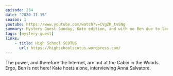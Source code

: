 ```yaml
---
episode: 234
date: "2020-11-15"
season: 1
youtube: https://www.youtube.com/watch?v=CVgZK_tvSNg
summary: Mystery Guest Sunday, Kate edition, and with no Ben due to lack of Internet
tags: [mystery-guest]
links:
    - title: High School SCOTUS
      url: https://highschoolscotus.wordpress.com/
---
```

The power, and therefore the Internet, are out at the Cabin in the Woods.
Ergo, Ben is not here! Kate hosts alone, interviewing Anna Salvatore.
